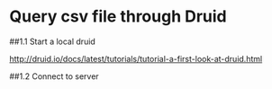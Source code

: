 
# Query csv file through Druid

##1.1 Start a local druid

http://druid.io/docs/latest/tutorials/tutorial-a-first-look-at-druid.html


##1.2 Connect to server
